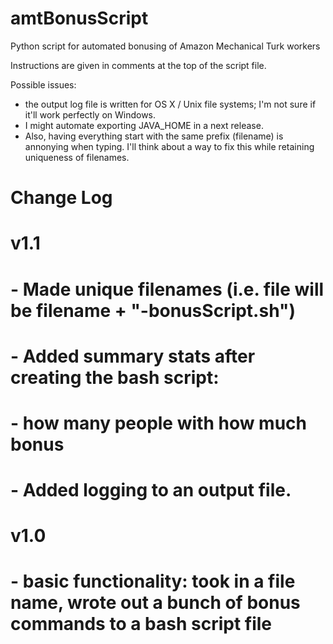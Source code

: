 amtBonusScript
==============

Python script for automated bonusing of Amazon Mechanical Turk workers

Instructions are given in comments at the top of the script file.

Possible issues:
  - the output log file is written for OS X / Unix file systems; I'm not sure if it'll work perfectly on Windows.
  - I might automate exporting JAVA_HOME in a next release.
  - Also, having everything start with the same prefix (filename) is annonying when typing. I'll think about a way to fix this while retaining uniqueness of filenames.

# Change Log
# v1.1
#  - Made unique filenames (i.e. file will be filename + "-bonusScript.sh")
#   - Added summary stats after creating the bash script:
#		- how many people with how much bonus
#	- Added logging to an output file. 
#
# v1.0
#	- basic functionality: took in a file name, wrote out a bunch of bonus commands to a bash script file

